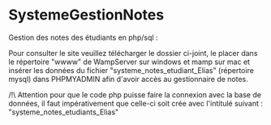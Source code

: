 # SystemeGestionNotes
 Gestion des notes des étudiants en php/sql :
 
 Pour consulter le site veuillez télécharger le dossier ci-joint, 
 le placer dans le répertoire "wwww" de WampServer sur windows et mamp sur mac
 et insérer les données du fichier "systeme_notes_etudiant_Elias" (répertoire mysql) dans PHPMYADMIN afin d'avoir accès au gestionnaire de notes.
 
/!\ Attention pour que le code php puisse faire la connexion avec la base de données, il faut impérativement que celle-ci soit crée avec l'intitulé suivant : 
 "systeme_notes_etudiants_Elias" 
 
